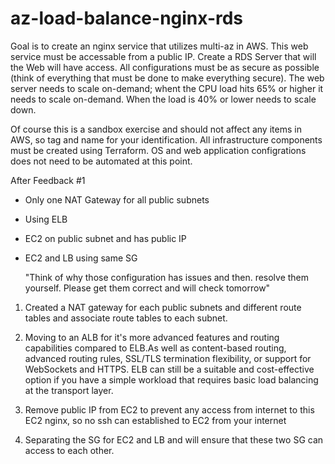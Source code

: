 # az-load-balance-nginx-rds

Goal is to create an nginx service that utilizes multi-az in AWS.  This web service must be accessable from a public IP.  Create a RDS Server that will the Web will have access.   All configurations must be as secure as possible (think of everything that must be done to make everything secure).  The web server needs to scale on-demand; whent the CPU load hits 65% or higher it needs to scale on-demand.  When the load is 40% or lower needs to scale down.

Of course this is a sandbox exercise and should not affect any items in AWS, so tag and name for your identification.  All infrastructure components must be created using Terraform.  OS and web application configrations does not need to be automated at this point.  

After Feedback #1 
- Only one NAT Gateway for all public subnets
- Using ELB 
- EC2 on public subnet and has public IP 
- EC2 and LB using same SG 

    "Think of why those configuration has issues and then. resolve them yourself.  Please get them correct and will check tomorrow"

1. Created a NAT gateway for each public subnets and different route tables and associate route tables to each subnet.

2. Moving to an ALB for it's more advanced features and routing capabilities compared to ELB.As well as content-based routing, advanced routing rules, SSL/TLS termination flexibility, or support for WebSockets and HTTPS.  ELB can still be a suitable and cost-effective option if you have a simple workload that requires basic load balancing at the transport layer.

3. Remove public IP from EC2 to prevent any access from internet to this EC2 nginx, so no ssh can established to EC2 from your internet

4. Separating the SG for EC2 and LB and will ensure that these two SG can access to each other.

